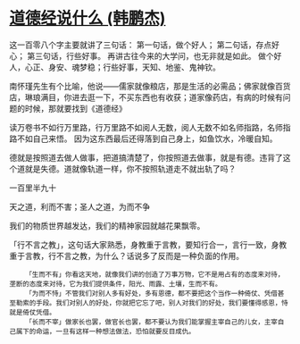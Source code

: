 # [道德经说什么 (韩鹏杰)](https://github.com/Luckyyyyyyy/phh-blog/issues/25)

这一百零八个字主要就讲了三句话：
第一句话，做个好人；
第二句话，存点好心；
第三句话，行些好事。
再讲古往今来的大学问，也无非就是如此。
做个好人，心正、身安、魂梦稳；行些好事，天知、地鉴、鬼神钦。

南怀瑾先生有个比喻，他说——儒家就像粮店，那是生活的必需品；佛家就像百货店，琳琅满目，你进去逛一下，不买东西也有收获；道家像药店，有病的时候有问题的时候，那就要找到《道德经》

读万卷书不如行万里路，行万里路不如阅人无数，阅人无数不如名师指路，名师指路不如自己来悟。
因为这东西最后还得落到自己身上，如鱼饮水，冷暖自知。

德就是按照道去做人做事，把道搞清楚了，你按照道去做事，就是有德。违背了这个道就是失德。道就像轨道一样，你不按照轨道走不就出轨了吗？

一百里半九十

天之道，利而不害；圣人之道，为而不争

我们的物质世界越发达，我们的精神家园就越花果飘零。

「行不言之教」，这句话大家熟悉，身教重于言教，要知行合一，言行一致，身教重于言教，行不言之教，为什么？话说多了反而是一种负面的作用。

        「生而不有」你看这天地，就像我们讲的创造了万事万物，它不是用占有的态度来对待，垄断的态度来对待，它为我们提供条件，阳光、雨露、土壤，生而不有。
        「为而不恃」不管我们对别人多有好处，多有恩德，都不要把这个当作一种倚仗、凭借甚至勒索的手段。我们对别人的好处，你就把它忘了吧，别人对我们的好处，我们要懂得感恩，恃就是倚仗凭借。
        「长而不宰」做家长也罢，做官长也罢，都不要认为我们能掌握主宰自己的儿女，主宰自己属下的命运，一旦有这样一种想法做法，恐怕就要反目成仇。 
